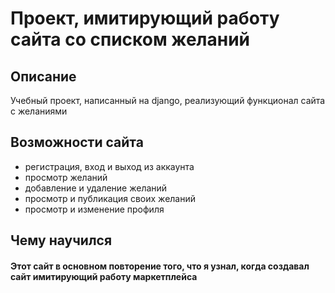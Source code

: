 # Проект, имитирующий работу сайта со списком желаний
## Описание
Учебный проект, написанный на django, реализующий функционал сайта с желаниями
## Возможности сайта
- регистрация, вход и выход из аккаунта
- просмотр желаний
- добавление и удаление желаний
- просмотр и публикация своих желаний
- просмотр и изменение профиля
## Чему научился

#### Этот сайт в основном повторение того, что я узнал, когда создавал сайт имитирующий работу маркетплейса

